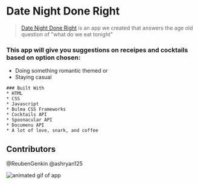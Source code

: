 # Date Night Done Right

>[Date Night Done Right](url) is an app we created that answers the age old question of "what do we eat tonight"

### This app will give you suggestions on receipes and cocktails based on option chosen:
- Doing something romantic themed or
- Staying casual


```
### Built With
* HTML
* CSS
* Javascript
* Bulma CSS Frameworks
* Cocktails API
* Spoonacular API
* Documenu API
* A lot of love, snark, and coffee
```

## Contributors
@ReubenGenkin
@ashryan125

![animated gif of app](image.jpg)






